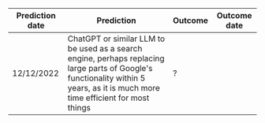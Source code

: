 | Prediction date | Prediction                                                                                                                                                                        | Outcome | Outcome date |
| ----------------|-----------------------------------------------------------------------------------------------------------------------------------------------------------------------------------|---------|--------------|
| 12/12/2022      | ChatGPT or similar LLM to be used as a search engine, perhaps replacing large parts of Google's functionality within 5 years, as it is much more time efficient for most things   | ?       |              |
